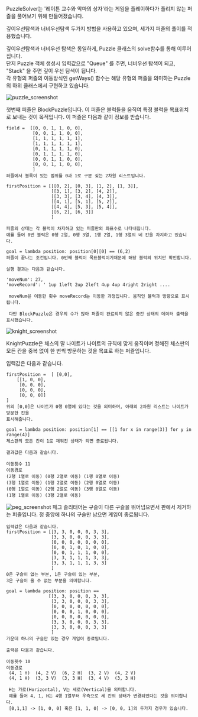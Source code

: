 PuzzleSolver는 '레이튼 교수와 악마의 상자'라는 게임을 플레이하다가 풀리지 않는 퍼즐을 풀어보기 위해 만들어졌습니다.

깊이우선탐색과 너비우선탐색 두가지 방법을 사용하고 있으며, 세가지 퍼즐의 풀이를 적용했습니다.

깊이우선탐색과 너비우선 탐색은 동일하게, Puzzle 클래스의 solve함수를 통해 이루어집니다.  
단지 Puzzle 객체 생성시 입력값으로 "Queue" 를 주면, 너비우선 탐색이 되고, "Stack" 을 주면 깊이 우선 탐색이 됩니다.  
각 유형의 퍼즐의 이동방식인 getWays() 함수는 해당 유형의 퍼즐을 의미하는 Puzzle의 하위 클래스에서 구현하고 있습니다.


![puzzle_screenshot](./imgs/block.jpg)

첫번째 퍼즐은 BlockPuzzle입니다. 
이 퍼즐은 블럭들을 움직여 특정 블럭을 목표위치로 보내는 것이 목적입니다. 
이 퍼즐은 다음과 같이 정보를 받습니다.

    field =  [[0, 0, 1, 1, 0, 0],  
              [0, 0, 1, 1, 0, 0],  
              [1, 1, 1, 1, 1, 1],  
              [1, 1, 1, 1, 1, 1],  
              [0, 1, 1, 1, 1, 0],  
              [0, 1, 1, 1, 1, 0],  
              [0, 0, 1, 1, 0, 0],  
              [0, 0, 1, 1, 0, 0],
              ]  
    퍼즐에서 블록이 있는 범위를 0과 1로 구분 짖는 2차원 리스트입니다.
     
    firstPosition = [[[0, 2], [0, 3], [1, 2], [1, 3]],
                     [[3, 1], [3, 2], [4, 2]],
                     [[3, 3], [3, 4], [4, 3]],
                     [[4, 1], [5, 1], [5, 2]],
                     [[4, 4], [5, 3], [5, 4]],
                     [[6, 2], [6, 3]]
                     ]
                     
    퍼즐의 상태는 각 블럭이 차지하고 있는 퍼즐판의 좌표수로 나타내집니다. 
    예를 들어 0번 블럭은 0행 2열, 0행 3열, 1행 2열, 1행 3열의 네 칸을 차지하고 있습니다.
    
    goal = lambda position: position[0][0] == (6,2)
    퍼즐이 끝나는 조건입니다. 0번째 블럭이 목표블럭이기때문에 해당 블럭의 위치만 확인합니다.
    
    실행 결과는 다음과 같습니다.
    
    'moveNum': 27,   
    'moveRecord': ' 1up 1left 2up 2left 4up 4up 4right 2right ....
     
     moveNum은 이동한 횟수 moveRecord는 이동한 과정입니다. 움직인 블럭과 방향으로 표시됩니다.  
     
     다만 BlockPuzzle은 경우의 수가 많아 퍼즐이 완료되지 않은 중간 상태의 데이터 출력을 표시했습니다.
![knight_screenshot](./imgs/knight.jpg)

  KnightPuzzle은 체스의 말 나이트가 나이트의 규칙에 맞게 움직이며 정해진 체스판의 모든 칸을 중복 없이 한 번씩 방문하는 
  것을 목표로 하는 퍼즐입니다.
  
  입력값은 다음과 같습니다.
  

    firstPosition =  [ [0,0],
        [[1, 0, 0],
         [0, 0, 0],
         [0, 0, 0],
         [0, 0, 0]]
    ]
    위의 [0,0]은 나이트가 0행 0열에 있다는 것을 의미하며, 아래의 2차원 리스트는 나이트가 방문한 칸을 
    표시해줍니다.
    
    goal = lambda position: position[1] == [[1 for x in range(3)] for y in range(4)]
    체스판의 모든 칸이 1로 채워진 상태가 되면 종료됩니다.
    
    결과값은 다음과 같습니다.
    
    이동횟수 11
    이동경로  
    (2행 1열로 이동) (0행 2열로 이동) (1행 0열로 이동) 
    (3행 1열로 이동) (1행 2열로 이동) (2행 0열로 이동) 
    (0행 1열로 이동) (2행 2열로 이동) (3행 0열로 이동) 
    (1행 1열로 이동) (3행 2열로 이동)

    
![peg_screenshot](./imgs/peg.jpg)
  페그 솔리태어는 구슬이 다른 구슬을 뛰어넘으면서 판에서 제거하는 퍼즐입니다. 정 중앙에 하나의 구슬만 남으면 게임이 종료됩니다.
  
 
    입력값은 다음과 같습니다.
    firstPosition = [[3, 3, 0, 0, 0, 3, 3],
                     [3, 3, 0, 0, 0, 3, 3],
                     [0, 0, 0, 0, 0, 0, 0],
                     [0, 0, 1, 0, 1, 0, 0],
                     [0, 0, 1, 1, 1, 0, 0],
                     [3, 3, 1, 1, 1, 3, 3],
                     [3, 3, 1, 1, 1, 3, 3]
                     ]
    0은 구슬이 없는 부분, 1은 구슬이 있는 부분,  
    3은 구슬이 올 수 없는 부분을 의미합니다.
    
    goal = lambda position: position ==   
                    [[3, 3, 0, 0, 0, 3, 3],
                     [3, 3, 0, 0, 0, 3, 3],
                     [0, 0, 0, 0, 0, 0, 0],
                     [0, 0, 0, 1, 0, 0, 0],
                     [0, 0, 0, 0, 0, 0, 0],
                     [3, 3, 0, 0, 0, 3, 3],
                     [3, 3, 0, 0, 0, 3, 3]
                     ]
    가운데 하나의 구슬만 있는 경우 게임이 종료됩니다.
    
    출력은 다음과 같습니다.
    
    이동횟수 10
    이동경로  
     (4, 1 H)  (4, 2 V)  (6, 2 H)  (3, 2 V)  (4, 2 V)   
     (4, 1 H)  (3, 3 V)  (3, 3 H)  (3, 4 V)  (3, 3 H) 
     
     H는 가로(Horizontal), V는 세로(Vertical)을 의미합니다.  
     예를 들어 4, 1, H는 4행 1열부터 우측으로 세 칸의 상태가 변경되었다는 것을 의미합니다.
     [0,1,1] -> [1, 0, 0] 혹은 [1, 1, 0] -> [0, 0, 1]의 두가지 경우가 있습니다.